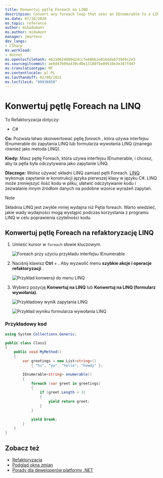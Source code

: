 ```yaml
---
title: Konwertuj pętlę Foreach na LINQ
descritpion: Convert any foreach loop that uses an IEnumerable to a LINQ query or a LINQ call form (also known as a LINQ method).
ms.date: 07/10/2020
ms.topic: reference
author: mikadumont
ms.author: midumont
manager: jmartens
dev_langs:
- CSharp
ms.workload:
- dotnet
ms.openlocfilehash: 462a9624809d2dccfe68bb2e016dda6739d9c2e3
ms.sourcegitcommit: ae6d47b09a439cd0e13180f5e89510e3e347fd47
ms.translationtype: MT
ms.contentlocale: pl-PL
ms.lasthandoff: 02/08/2021
ms.locfileid: "99936850"
---
```

# <a name="convert-a-foreach-loop-to-linq"></a>Konwertuj pętlę Foreach na LINQ

To Refaktoryzacja dotyczy:

- C#

**Co:** Pozwala łatwo skonwertować pętlę *foreach* , która używa interfejsu IEnumerable do zapytania LINQ lub formularza wywołania LINQ (znanego również jako metoda LINQ).

**Kiedy:** Masz pętlę Foreach, która używa interfejsu IEnumerable, i chcesz, aby ta pętla była odczytywana jako zapytanie LINQ.

**Dlaczego:** Wolisz używać składni LINQ zamiast pętli Foreach. [LINQ](/dotnet/csharp/programming-guide/concepts/linq/introduction-to-linq) wykonuje zapytanie w konstrukcji języka pierwszej klasy w języku C#. LINQ może zmniejszyć ilość kodu w pliku, ułatwić odczytywanie kodu i zezwalanie innym źródłom danych na podobne wzorce wyrażeń zapytań.

> [!NOTE]
> Składnia LINQ jest zwykle mniej wydajna niż Pętla foreach. Warto wiedzieć, jakie wady wydajności mogą wystąpić podczas korzystania z programu LINQ w celu poprawienia czytelności kodu.

## <a name="convert-a-foreach-loop-to-linq-refactoring"></a>Konwertuj pętlę Foreach na refaktoryzację LINQ

1. Umieść kursor w `foreach` słowie kluczowym.

    ![Foreach przy użyciu przykładu interfejsu IEnumerable](media/convert-foreach-to-LINQ.png)

2. Naciśnij klawisz **Ctrl** + **.** Aby wyzwolić menu **szybkie akcje i operacje refaktoryzacji** .

   ![Przykład konwersji do menu LINQ](media/convert-foreach-to-LINQ-codefix.png)

3. Wybierz pozycję **Konwertuj na LINQ** lub **Konwertuj na LINQ (formularz wywołania)**.

   ![Przykładowy wynik zapytania LINQ](media/convert-foreach-to-LINQ-result.png)

   ![Przykład wyniku formularza wywołania LINQ](media/convert-foreach-to-LINQ-callform-result.png)

### <a name="sample-code"></a>Przykładowy kod

```csharp
using System.Collections.Generic;

public class Class1
{
    public void MyMethod()
    {
        var greetings = new List<string>()
            { "hi", "yo", "hello", "howdy" };

        IEnumerable<string> enumerable()
        {
            foreach (var greet in greetings)
            {
                if (greet.Length < 3)
                {
                    yield return greet;
                }
            }

            yield break;
        }
    }
}
```

## <a name="see-also"></a>Zobacz też

- [Refaktoryzacja](../refactoring-in-visual-studio.md)
- [Podgląd okna zmian](../../ide/preview-changes.md)
- [Porady dla deweloperów platformy .NET](../csharp-developer-productivity.md)
